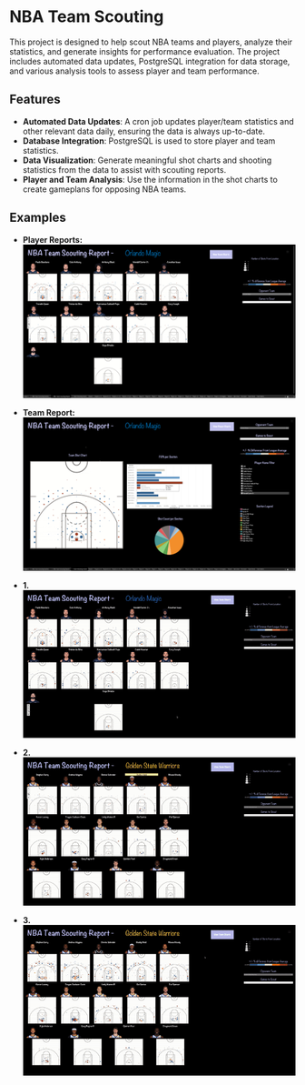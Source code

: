 # NBA Team Scouting

This project is designed to help scout NBA teams and players, analyze their statistics, and generate insights for performance evaluation. The project includes automated data updates, PostgreSQL integration for data storage, and various analysis tools to assess player and team performance.

## Features

- **Automated Data Updates**: A cron job updates player/team statistics and other relevant data daily, ensuring the data is always up-to-date.
- **Database Integration**: PostgreSQL is used to store player and team statistics.
- **Data Visualization**: Generate meaningful shot charts and shooting statistics from the data to assist with scouting reports.
- **Player and Team Analysis**: Use the information in the shot charts to create gameplans for opposing NBA teams. 


## Examples
- **Player Reports:**
![Screenshot](assets/Player_Report_Example.png)
- **Team Report:**
![Screenshot](assets/Team_Report.png)


- **1.** 
![Animation](assets/Movie1.gif)
- **2.** 
![Animation](assets/Movie2.gif)
- **3.** 
![Animation](assets/Movie3.gif)
